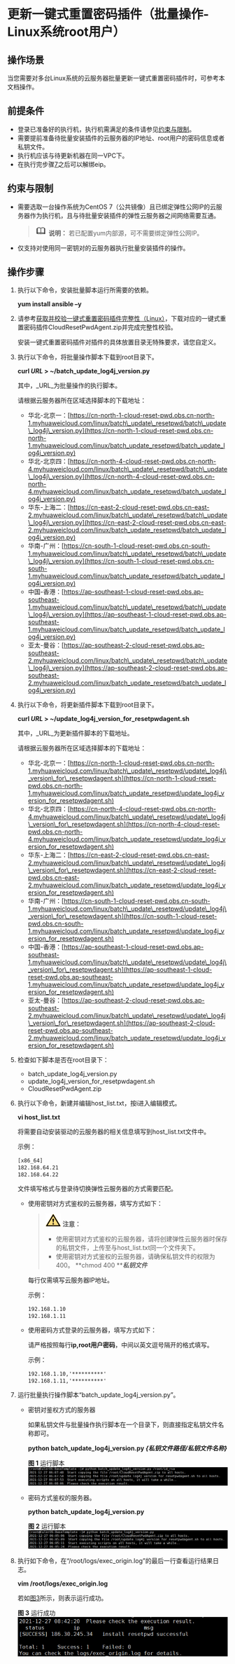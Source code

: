# 更新一键式重置密码插件（批量操作-Linux系统root用户）<a name="ecs_03_1008"></a>

## 操作场景<a name="zh-cn_topic_0000001238762193_ecs_03_0187_section18362920155819"></a>

当您需要对多台Linux系统的云服务器批量更新一键式重置密码插件时，可参考本文档操作。

## 前提条件<a name="zh-cn_topic_0000001238762193_section148505353295"></a>

-   登录已准备好的执行机，执行机需满足的条件请参见[约束与限制](#zh-cn_topic_0000001238762193_ecs_03_0187_section19369162055818)。
-   需要提前准备待批量安装插件的云服务器的IP地址、root用户的密码信息或者私钥文件。
-   执行机应该与待更新机器在同一VPC下。
-   在执行完步骤[7](#zh-cn_topic_0000001238762193_li1740314273362)之后可以解绑eip。

## 约束与限制<a name="zh-cn_topic_0000001238762193_ecs_03_0187_section19369162055818"></a>

-   需要选取一台操作系统为CentOS 7（公共镜像）且已绑定弹性公网IP的云服务器作为执行机，且与待批量安装插件的弹性云服务器之间网络需要互通。

    >![](public_sys-resources/icon-note.gif) **说明：** 
    >若已配置yum内部源，可不需要绑定弹性公网IP。

-   仅支持对使用同一密钥对的云服务器执行批量安装插件的操作。

## 操作步骤<a name="zh-cn_topic_0000001238762193_ecs_03_0187_section1837542012588"></a>

1.  执行以下命令，安装批量脚本运行所需要的依赖。

    **yum install ansible –y**

2.  请参考[获取并校验一键式重置密码插件完整性（Linux）](获取一键式重置密码插件.md#section15564103103311)，下载对应的一键式重置密码插件CloudResetPwdAgent.zip并完成完整性校验。

    安装一键式重置密码插件对插件的具体放置目录无特殊要求，请您自定义。

3.  执行以下命令，将批量操作脚本下载到root目录下。

    **curl  _URL_  \> \~/batch\_update\_log4j\_version.py**

    其中，_URL_为批量操作的执行脚本。

    请根据云服务器所在区域选择脚本的下载地址：

    -   华北-北京一：[https://cn-north-1-cloud-reset-pwd.obs.cn-north-1.myhuaweicloud.com/linux/batch\_update\_resetpwd/batch\_update\_log4j\_version.py](https://cn-north-1-cloud-reset-pwd.obs.cn-north-1.myhuaweicloud.com/linux/batch_update_resetpwd/batch_update_log4j_version.py)
    -   华北-北京四：[https://cn-north-4-cloud-reset-pwd.obs.cn-north-4.myhuaweicloud.com/linux/batch\_update\_resetpwd/batch\_update\_log4j\_version.py](https://cn-north-4-cloud-reset-pwd.obs.cn-north-4.myhuaweicloud.com/linux/batch_update_resetpwd/batch_update_log4j_version.py)
    -   华东-上海二：[https://cn-east-2-cloud-reset-pwd.obs.cn-east-2.myhuaweicloud.com/linux/batch\_update\_resetpwd/batch\_update\_log4j\_version.py](https://cn-east-2-cloud-reset-pwd.obs.cn-east-2.myhuaweicloud.com/linux/batch_update_resetpwd/batch_update_log4j_version.py)
    -   华南-广州：[https://cn-south-1-cloud-reset-pwd.obs.cn-south-1.myhuaweicloud.com/linux/batch\_update\_resetpwd/batch\_update\_log4j\_version.py](https://cn-south-1-cloud-reset-pwd.obs.cn-south-1.myhuaweicloud.com/linux/batch_update_resetpwd/batch_update_log4j_version.py)
    -   中国-香港：[https://ap-southeast-1-cloud-reset-pwd.obs.ap-southeast-1.myhuaweicloud.com/linux/batch\_update\_resetpwd/batch\_update\_log4j\_version.py](https://ap-southeast-1-cloud-reset-pwd.obs.ap-southeast-1.myhuaweicloud.com/linux/batch_update_resetpwd/batch_update_log4j_version.py)
    -   亚太-曼谷：[https://ap-southeast-2-cloud-reset-pwd.obs.ap-southeast-2.myhuaweicloud.com/linux/batch\_update\_resetpwd/batch\_update\_log4j\_version.py](https://ap-southeast-2-cloud-reset-pwd.obs.ap-southeast-2.myhuaweicloud.com/linux/batch_update_resetpwd/batch_update_log4j_version.py)

4.  执行以下命令，将更新插件脚本下载到root目录下。

    **curl  _URL_  \> \~/update\_log4j\_version\_for\_resetpwdagent.sh**

    其中，_URL_为更新插件脚本的下载地址。

    请根据云服务器所在区域选择脚本的下载地址：

    -   华北-北京一：[https://cn-north-1-cloud-reset-pwd.obs.cn-north-1.myhuaweicloud.com/linux/batch\_update\_resetpwd/update\_log4j\_version\_for\_resetpwdagent.sh](https://cn-north-1-cloud-reset-pwd.obs.cn-north-1.myhuaweicloud.com/linux/batch_update_resetpwd/update_log4j_version_for_resetpwdagent.sh)
    -   华北-北京四：[https://cn-north-4-cloud-reset-pwd.obs.cn-north-4.myhuaweicloud.com/linux/batch\_update\_resetpwd/update\_log4j\_version\_for\_resetpwdagent.sh](https://cn-north-4-cloud-reset-pwd.obs.cn-north-4.myhuaweicloud.com/linux/batch_update_resetpwd/update_log4j_version_for_resetpwdagent.sh)
    -   华东-上海二：[https://cn-east-2-cloud-reset-pwd.obs.cn-east-2.myhuaweicloud.com/linux/batch\_update\_resetpwd/update\_log4j\_version\_for\_resetpwdagent.sh](https://cn-east-2-cloud-reset-pwd.obs.cn-east-2.myhuaweicloud.com/linux/batch_update_resetpwd/update_log4j_version_for_resetpwdagent.sh)
    -   华南-广州：[https://cn-south-1-cloud-reset-pwd.obs.cn-south-1.myhuaweicloud.com/linux/batch\_update\_resetpwd/update\_log4j\_version\_for\_resetpwdagent.sh](https://cn-south-1-cloud-reset-pwd.obs.cn-south-1.myhuaweicloud.com/linux/batch_update_resetpwd/update_log4j_version_for_resetpwdagent.sh)
    -   中国-香港：[https://ap-southeast-1-cloud-reset-pwd.obs.ap-southeast-1.myhuaweicloud.com/linux/batch\_update\_resetpwd/update\_log4j\_version\_for\_resetpwdagent.sh](https://ap-southeast-1-cloud-reset-pwd.obs.ap-southeast-1.myhuaweicloud.com/linux/batch_update_resetpwd/update_log4j_version_for_resetpwdagent.sh)
    -   亚太-曼谷：[https://ap-southeast-2-cloud-reset-pwd.obs.ap-southeast-2.myhuaweicloud.com/linux/batch\_update\_resetpwd/update\_log4j\_version\_for\_resetpwdagent.sh](https://ap-southeast-2-cloud-reset-pwd.obs.ap-southeast-2.myhuaweicloud.com/linux/batch_update_resetpwd/update_log4j_version_for_resetpwdagent.sh)

5.  <a name="zh-cn_topic_0000001238762193_li1740314273362"></a>检查如下脚本是否在root目录下：
    -   batch\_update\_log4j\_version.py
    -   update\_log4j\_version\_for\_resetpwdagent.sh
    -   CloudResetPwdAgent.zip

6.  执行以下命令，新建并编辑host\_list.txt，按i进入编辑模式。

    **vi host\_list.txt**

    将需要自动安装驱动的云服务器的相关信息填写到host\_list.txt文件中。

    示例：

    ```
    [x86_64]
    182.168.64.21
    182.168.64.22
    ```

    文件填写格式与登录待切换弹性云服务器的方式需要匹配。

    -   使用密钥对方式鉴权的云服务器，填写方式如下：

        >![](public_sys-resources/icon-caution.gif) **注意：** 
        >-   使用密钥对方式鉴权的云服务器，请将创建弹性云服务器时保存的私钥文件，上传至与host\_list.txt同一个文件夹下。
        >-   使用密钥对方式鉴权的云服务器，请确保私钥文件的权限为400。
        >    **chmod 400 **_**私钥文件**_

        每行仅需填写云服务器IP地址。

        示例：

        ```
        192.168.1.10
        192.168.1.11
        ```

    -   使用密码方式登录的云服务器，填写方式如下：

        请严格按照每行**ip,root用户密码**，中间以英文逗号隔开的格式填写。

        示例：

        ```
        192.168.1.10,'**********'
        192.168.1.11,'**********'
        ```

7.  运行批量执行操作脚本“batch\_update\_log4j\_version.py”。
    -   密钥对鉴权方式的服务器

        如果私钥文件与批量操作执行脚本在一个目录下，则直接指定私钥文件名称即可。

        **python batch\_update\_log4j\_version.py  _\{私钥文件路径/私钥文件名称\}_**

        **图 1**  运行脚本<a name="zh-cn_topic_0000001238762193_fig1828395334018"></a>  
        ![](figures/运行脚本-26.png "运行脚本-26")

    -   密码方式鉴权的服务器。

        **python batch\_update\_log4j\_version.py**

        **图 2**  运行脚本<a name="zh-cn_topic_0000001238762193_fig2583720175813"></a>  
        ![](figures/运行脚本-27.png "运行脚本-27")

8.  执行如下命令，在“/root/logs/exec\_origin.log”的最后一行查看运行结果日志。

    **vim /root/logs/exec\_origin.log**

    若如[图3](#zh-cn_topic_0000001238762193_fig11117142718453)所示，则表示运行成功。

    **图 3**  运行成功<a name="zh-cn_topic_0000001238762193_fig11117142718453"></a>  
    ![](figures/运行成功-28.png "运行成功-28")


